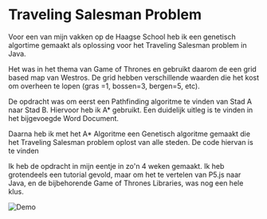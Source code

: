 # Traveling Salesman Problem
Voor een van mijn vakken op de Haagse School heb ik een genetisch algortime gemaakt als oplossing voor het Traveling Salesman problem in Java. 

Het was in het thema van Game of Thrones en gebruikt daarom de een grid based map van Westros. De grid hebben verschillende waarden die het kost om overheen te lopen (gras =1, bossen=3, bergen=5, etc). 

De opdracht was om eerst een Pathfinding algoritme te vinden van Stad A naar Stad B. Hiervoor heb ik A* gebruikt. Een duidelijk uitleg is te vinden in het bijgevoegde Word Document. 

Daarna heb ik met het A* Algoritme een Genetisch algoritme gemaakt die het Traveling Salesman problem oplost van alle steden. De code hiervan is te vinden 

Ik heb de opdracht in mijn eentje in zo'n 4 weken gemaakt. Ik heb grotendeels een tutorial gevold, maar om het te vertelen van P5.js naar Java, en de bijbehorende Game of Thrones Libraries, was nog een hele klus. 

![Demo](Demonstratie%20Algoritmes.gif)